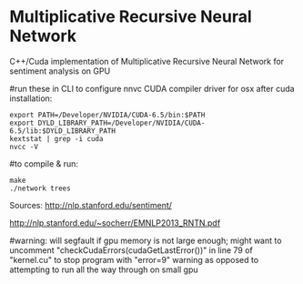 Multiplicative Recursive Neural Network 
===================

C++/Cuda implementation of Multiplicative Recursive Neural Network for sentiment analysis on GPU

#run these in CLI to configure nnvc CUDA compiler driver for osx after cuda installation:
```
export PATH=/Developer/NVIDIA/CUDA-6.5/bin:$PATH
export DYLD_LIBRARY_PATH=/Developer/NVIDIA/CUDA-6.5/lib:$DYLD_LIBRARY_PATH
kextstat | grep -i cuda
nvcc -V
```

#to compile & run:
```
make
./network trees
```

Sources: 
http://nlp.stanford.edu/sentiment/

http://nlp.stanford.edu/~socherr/EMNLP2013_RNTN.pdf 

#warning:
will segfault if gpu memory is not large enough; might want to uncomment "checkCudaErrors(cudaGetLastError())" in line 79 of "kernel.cu" to stop program with "error=9" warning as opposed to attempting to run all the way through on small gpu
